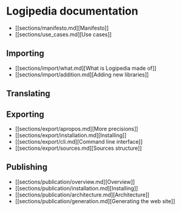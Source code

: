 # Logipedia documentation

- [[sections/manifesto.md][Manifesto]]
- [[sections/use_cases.md][Use cases]]

## Importing
- [[sections/import/what.md][What is Logipedia made of]]
- [[sections/import/addition.md][Adding new libraries]]

## Translating

## Exporting
- [[sections/export/apropos.md][More precisions]]
- [[sections/export/installation.md][Installing]]
- [[sections/export/cli.md][Command line interface]]
- [[sections/export/sources.md][Sources structure]]

## Publishing
- [[sections/publication/overview.md][Overview]]
- [[sections/publication/installation.md][Installing]]
- [[sections/publication/architecture.md][Architecture]]
- [[sections/publication/generation.md][Generating the web site]]
